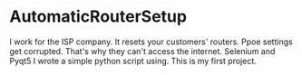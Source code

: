 # AutomaticRouterSetup
I work for the ISP company. It resets your customers' routers. Ppoe settings get corrupted. That's why they can't access the internet. Selenium and Pyqt5
I wrote a simple python script using. This is my first project.
